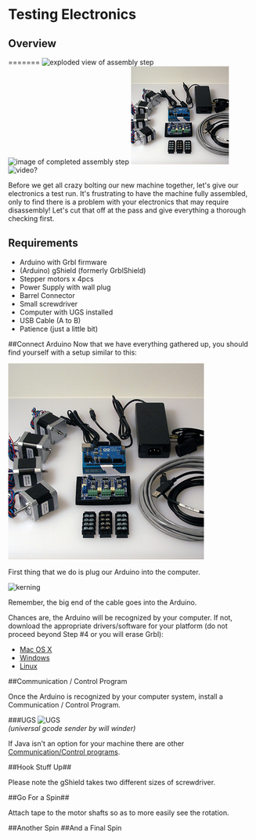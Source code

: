 # Testing Electronics
## Overview
=======
![exploded view of assembly step](http://placehold.it/200x200)  ![image of completed assembly step](http://placehold.it/200x200) ![image of required components](tPictures/so_electronics_parts_2.jpg) ![video?](http://placehold.it/200x200)

Before we get all crazy bolting our new machine together, let's give our electronics a test run. It's frustrating to have the machine fully assembled, only to find there is a problem with your electronics that may require disassembly! Let's cut that off at the pass and give everything a thorough checking first.

## Requirements
* Arduino with Grbl firmware
* (Arduino) gShield (formerly GrblShield)
* Stepper motors x 4pcs
* Power Supply with wall plug
* Barrel Connector
* Small screwdriver
* Computer with UGS installed
* USB Cable (A to B)
* Patience (just a little bit)

##Connect Arduino
Now that we have everything gathered up, you should find yourself with a setup similar to this:

![image of required components](tpictures/so_electronics_parts_4.jpg)  

First thing that we do is plug our Arduino into the computer.

![kerning](http://placehold.it/400x400)

Remember, the big end of the cable goes into the Arduino. 

Chances are, the Arduino will be recognized by your computer. 
If not, download the appropriate drivers/software for your platform (do not proceed beyond Step #4 or you will erase Grbl):

* [Mac OS X](http://arduino.cc/en/Guide/MacOSX#toc2)
* [Windows](http://arduino.cc/en/Guide/Windows#toc2)
* [Linux]([http://playground.arduino.cc/Learning/Linux)

##Communication / Control Program

Once the Arduino is recognized by your computer system, install a Communication / Control Program.

###UGS
![UGS](http://placehold.it/400x400)  
*(universal gcode sender by will winder)*

If Java isn't an option for your machine there are other [Communication/Control programs](http://www.shapeoko.com/wiki/index.php/Communication_/_Control).

##Hook Stuff Up##

Please note the gShield takes two different sizes of screwdriver.

##Go For a Spin##

Attach tape to the motor shafts so as to more easily see the rotation.

##Another Spin
##And a Final Spin
